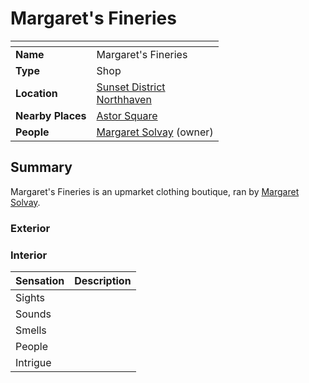 # Margaret's Fineries

| []() | |
| --- | --- |
| **Name** | Margaret's Fineries |
| **Type** | Shop |
| **Location** | [Sunset District](../../settlements/districts/sunset-district.md)<br>[Northhaven](../../settlements/cities/northhaven.md) |
| **Nearby Places** | [Astor Square](../../structures/astor-square.md) |
| **People** | [Margaret Solvay](../../../characters/margaret-solvay.md) (owner) |

## Summary

Margaret's Fineries is an upmarket clothing boutique, ran by [Margaret Solvay](../../../characters/margaret-solvay.md).

### Exterior

### Interior

| Sensation | Description |
| ---- | --- |
| Sights | |
| Sounds | |
| Smells | |
| People | |
| Intrigue | |
